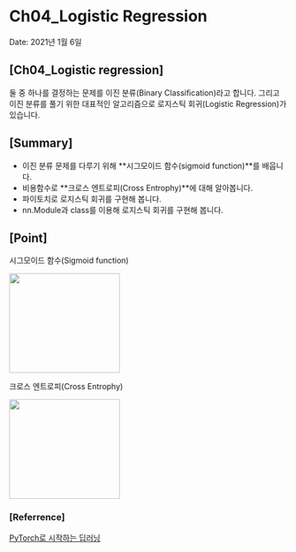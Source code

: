 # Ch04_Logistic Regression

Date: 2021년 1월 6일

## [Ch04_Logistic regression]

둘 중 하나를 결정하는 문제를 이진 분류(Binary Classification)라고 합니다. 그리고 이진 분류를 풀기 위한 대표적인 알고리즘으로 로지스틱 회귀(Logistic Regression)가 있습니다.

## [Summary]

- 이진 분류 문제를 다루기 위해 **시그모이드 함수(sigmoid function)**를 배웁니다.
- 비용함수로 **크로스 엔트로피(Cross Entrophy)**에 대해 알아봅니다.
- 파이토치로 로지스틱 회귀를 구현해 봅니다.
- nn.Module과 class를 이용해 로지스틱 회귀를 구현해 봅니다.

## [Point]

시그모이드 함수(Sigmoid function)

<img src="https://user-images.githubusercontent.com/55529617/103802408-6d0dcb80-5092-11eb-9072-5d8c4bc7ec0c.png" width=200 height=180>

크로스 엔트로피(Cross Entrophy)

<img src="https://user-images.githubusercontent.com/55529617/103802412-6e3ef880-5092-11eb-9bd9-d966574d7a5b.png" width=200 height=180>

### [Referrence]

[PyTorch로 시작하는 딥러닝](https://wikidocs.net/book/2788)
